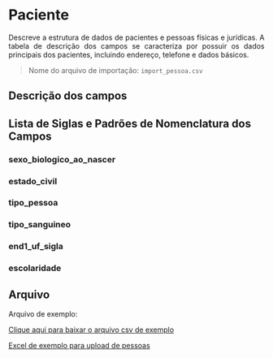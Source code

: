# Paciente

<p align="justify"> 
Descreve a estrutura de dados de pacientes e pessoas físicas e jurídicas. A tabela de descrição dos campos se caracteriza por possuir os dados principais dos pacientes, incluindo endereço, telefone e dados básicos.
 </p>

> Nome do arquivo de importação: `import_pessoa.csv`

## Descrição dos campos

[](tables/campos.md ':include')


## Lista de Siglas e Padrões de Nomenclatura dos Campos

### sexo_biologico_ao_nascer

[](tables/sexo_biologico_ao_nascer.md ':include')


### estado_civil

[](tables/estado_civil.md ':include')


### tipo_pessoa

[](tables/tipo_pessoa.md ':include')


### tipo_sanguineo

[](tables/tipo_sanguineo.md ':include')


### end1_uf_sigla

[](tables/end1_uf_sigla.md ':include')


### escolaridade

[](tables/escolaridade.md ':include')

  
## Arquivo
<p align="justify">Arquivo de exemplo:</p>

[Clique aqui para baixar o arquivo csv de exemplo](documentacao/view_pessoa/import_pessoa.csv ':ignore')

[Excel de exemplo para upload de pessoas](./pessoa.xlsx ':ignore')

